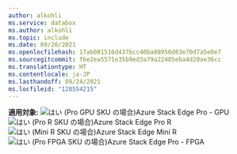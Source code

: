 ```yaml
---
author: alkohli
ms.service: databox
ms.author: alkohli
ms.topic: include
ms.date: 09/20/2021
ms.openlocfilehash: 17ab081516d437bcc40ba88956d83e70d7a5e0e7
ms.sourcegitcommit: f6e2ea5571e35b9ed3a79a22485eba4d20ae36cc
ms.translationtype: HT
ms.contentlocale: ja-JP
ms.lasthandoff: 09/24/2021
ms.locfileid: "128554215"
---
```

**適用対象:** ![はい (Pro GPU SKU の場合)](media/azure-stack-edge-applies-to-skus/yes.png)Azure Stack Edge Pro - GPU![はい (Pro R SKU の場合)](media/azure-stack-edge-applies-to-skus/yes.png)Azure Stack Edge Pro R![はい (Mini R SKU の場合)](media/azure-stack-edge-applies-to-skus/yes.png)Azure Stack Edge Mini R![はい (Pro FPGA SKU の場合)](media/azure-stack-edge-applies-to-skus/yes.png)Azure Stack Edge Pro - FPGA
